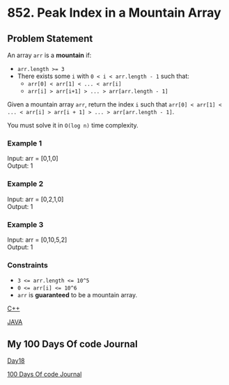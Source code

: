 # 852. Peak Index in a Mountain Array

## Problem Statement

An array `arr` is a **mountain** if:

- `arr.length >= 3`
- There exists some `i` with `0 < i < arr.length - 1` such that:
  - `arr[0] < arr[1] < ... < arr[i]`
  - `arr[i] > arr[i+1] > ... > arr[arr.length - 1]`

Given a mountain array `arr`, return the index `i` such that `arr[0] < arr[1] < ... < arr[i] > arr[i + 1] > ... > arr[arr.length - 1]`.

You must solve it in `O(log n)` time complexity.

### Example 1

Input: arr = [0,1,0]  
Output: 1

### Example 2

Input: arr = [0,2,1,0]  
Output: 1

### Example 3

Input: arr = [0,10,5,2]  
Output: 1

### Constraints

- `3 <= arr.length <= 10^5`
- `0 <= arr[i] <= 10^6`
- `arr` is **guaranteed** to be a mountain array.

[C++](https://github.com/infopkrajput/DSA/blob/main/LeetCode/852.%20Peak%20Index%20in%20a%20Mountain%20Array/Solution.cpp)

[JAVA](https://github.com/infopkrajput/DSA/blob/main/LeetCode/852.%20Peak%20Index%20in%20a%20Mountain%20Array/Main.java)

## My 100 Days Of code Journal

[Day18](https://splashy-zone-afc.notion.site/Day-18-12049fd54d9980428e8ac90bc170a324?pvs=4)

[100 Days Of code Journal](https://splashy-zone-afc.notion.site/100-Days-of-Code-Journal-11349fd54d99805f86defe8d1c3b0f78?pvs=4)
